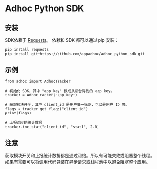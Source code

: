 Adhoc Python SDK
==================

安装
------------------

SDK依赖于 [Requests](http://docs.python-requests.org/en/latest/user/quickstart/)。
依赖和 SDK 都可以通过 pip 安装：

```
pip install requests
pip install git+https://github.com/appadhoc/adhoc_python_sdk.git
```


示例
----------------

```
from adhoc import AdhocTracker

# 初始化 SDK，其中 "app_key" 换成从后台得到的 app key。
tracker = AdhocTracker("app_key")

# 获取模块开关，其中 client_id 是用户唯一标识，可以是用户 ID 等。
flags = tracker.get_flags("client_id")
print(flags)

# 上报对应的统计数据
tracker.inc_stat("client_id", "stat1", 2.0)

```


注意
---------------

获取模块开关和上报统计数据都是通过网络。所以有可能失败或阻塞整个线程。
如果有需要可以将调用代码包装在异步请求或线程池中以避免阻塞整个应用。
